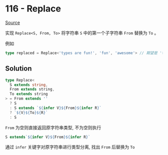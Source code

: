 # 116 - Replace

[Source](https://github.com/lybenson/ts-checker/blob/master/src/116-medium-replace/template.ts)

实现 `Replace<S, From, To>` 将字符串 `S` 中的第一个子字符串 `From` 替换为 `To` 。

例如

```ts
type replaced = Replace<'types are fun!', 'fun', 'awesome'> // 期望是 'types are awesome!'
```

## Solution

```ts
type Replace<
  S extends string,
  From extends string,
  To extends string
> = From extends ''
  ? S
  : S extends `${infer V}${From}${infer R}`
  ? `${V}${To}${R}`
  : S
```

`From` 为空则直接返回原字符串类型, 不为空则执行

```ts
S extends`${infer V}${From}${infer R}`
```

通过 `infer` 关键字对原字符串进行类型分离, 找出 `From` 后替换为 `To`
